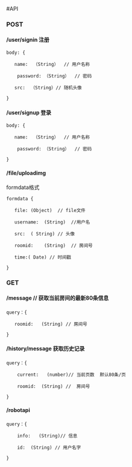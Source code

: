 #API

### POST

#### /user/signin 注册


```
body: {

​	name:  （String）  // 用户名称

​	 password: （String）  // 密码

​	src:  （String）// 随机头像 

}
```
#### /user/signup  登录
```
body: {

​	name:  （String）  // 用户名称

​	 password: （String）  // 密码

}
```
#### /file/uploadimg

formdata格式


```
formdata {

​	file: (Object)  // file文件

​	username:  (String)  //用户名

​	src:  ( String) // 头像

​	roomid:    (String)  // 房间号

​	time:( Date) // 时间戳

}
```




### GET

#### /message  // 获取当前房间的最新80条信息
```
query：{

​	roomid:   (String) // 房间号

}
```
#### /history/message  获取历史记录
```
query：{

​	 current:   (number)// 当前页数  默认80条/页

​	 roomid:  (String) //  房间号

}
```

#### /robotapi
```
query：{

​	 info:   (String)// 信息

​	 id:  (String) // 用户名字

}
```